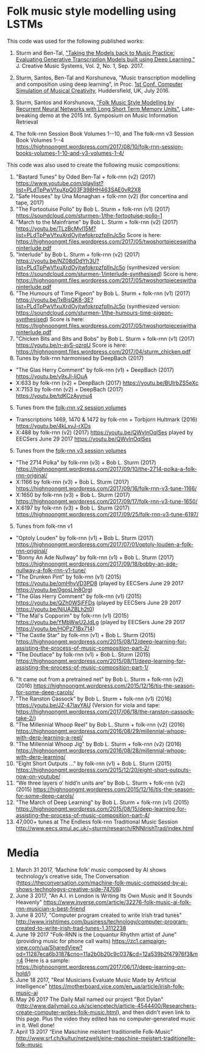# Folk music style modelling using LSTMs

This code was used for the following published works:

1. Sturm and Ben-Tal, ["Taking the Models back to Music Practice: Evaluating Generative Transcription Models built using Deep Learning,”](http://jcms.org.uk/issues/Vol2Issue1/taking-models-back-to-music-practice/article.html) J. Creative Music Systems, Vol. 2, No. 1, Sep. 2017.

1. Sturm, Santos, Ben-Tal and Korshunova, "Music transcription modelling and composition using deep learning", in Proc. [1st Conf. Computer Simulation of Musical Creativity](https://csmc2016.wordpress.com), Huddersfield, UK, July 2016.

1. Sturm, Santos and Korshunova, ["Folk Music Style Modelling by Recurrent Neural Networks with Long Short Term Memory Units"](http://ismir2015.uma.es/LBD/LBD13.pdf), Late-breaking demo at the 2015 Int. Symposium on Music Information Retrieval

4. The folk-rnn Session Book Volumes 1--10, and The folk-rnn v3 Session Book Volumes 1--4 https://highnoongmt.wordpress.com/2017/08/10/folk-rnn-session-books-volumes-1-10-and-v3-volumes-1-4/


This code was also used to create the following music compositions:

1. "Bastard Tunes" by Oded Ben-Tal + folk-rnn (v2) (2017) https://www.youtube.com/playlist?list=PLdTpPwVfxuXpQ03F398HH463SAE0vR2X8
1. "Safe Houses" by Úna Monaghan + folk-rnn (v2) (for concertina and tape, 2017)
1. "The Fortootuise Pollo" by Bob L. Sturm + folk-rnn (v1) (2017) https://soundcloud.com/sturmen-1/the-fortootuise-pollo-1
3. "March to the Mainframe" by Bob L. Sturm + folk-rnn (v2) (2017) https://youtu.be/TLzBcMvl15M?list=PLdTpPwVfxuXrdOyjtwfokrpzfpIlnJc5o Score is here: https://highnoongmt.files.wordpress.com/2017/05/twoshortpieceswithaninterlude.pdf
4. "Interlude" by Bob L. Sturm + folk-rnn (v2) (2017) https://youtu.be/NZ08dDdYh3U?list=PLdTpPwVfxuXrdOyjtwfokrpzfpIlnJc5o (synthesized version: https://soundcloud.com/sturmen-1/interlude-synthesised) Score is here: https://highnoongmt.files.wordpress.com/2017/05/twoshortpieceswithaninterlude.pdf
5. "The Humours of Time Pigeon" by Bob L. Sturm + folk-rnn (v1) (2017) https://youtu.be/1xBisQK8-3E?list=PLdTpPwVfxuXrdOyjtwfokrpzfpIlnJc5o (synthesized version: https://soundcloud.com/sturmen-1/the-humours-time-pigeon-synthesised) Score is here: https://highnoongmt.files.wordpress.com/2017/05/twoshortpieceswithaninterlude.pdf
1. "Chicken Bits and Bits and Bobs" by Bob L. Sturm + folk-rnn (v1) (2017) https://youtu.be/n-avS-ozrqU Score is here: https://highnoongmt.files.wordpress.com/2017/04/sturm_chicken.pdf
2. Tunes by folk-rnn harmonised by DeepBach (2017)
  * "The Glas Herry Comment" by folk-rnn (v1) + DeepBach (2017) https://youtu.be/y9xJl-ljOuA
  * X:633 by folk-rnn (v2) + DeepBach (2017) https://youtu.be/BUIrbZS5eXc
  * X:7153 by folk-rnn (v2) + DeepBach (2017) https://youtu.be/tdKCzAyynu4

5. Tunes from the [folk-rnn v2 session volumes](https://highnoongmt.wordpress.com/2017/08/10/folk-rnn-session-books-volumes-1-10-and-v3-volumes-1-4/)
  * Transcriptions 1469, 1470 & 1472 by folk-rnn + Torbjorn Hultmark (2016) https://youtu.be/4kLxvJ-rXDs
  * X:488 by folk-rnn (v2) (2017) https://youtu.be/QWvlnOqlSes played by EECSers June 29 2017 https://youtu.be/QWvlnOqlSes

5. Tunes from the [folk-rnn v3 session volumes](https://highnoongmt.wordpress.com/2017/08/10/folk-rnn-session-books-volumes-1-10-and-v3-volumes-1-4/)
  * "The 2714 Polka" by folk-rnn (v3) + Bob L. Sturm (2017) https://highnoongmt.wordpress.com/2017/09/10/the-2714-polka-a-folk-rnn-original/
  * X:1166 by folk-rnn (v3) + Bob L. Sturm (2017) https://highnoongmt.wordpress.com/2017/09/16/folk-rnn-v3-tune-1166/
  * X:1650 by folk-rnn (v3) + Bob L. Sturm (2017) https://highnoongmt.wordpress.com/2017/09/17/folk-rnn-v3-tune-1650/
  * X:6197 by folk-rnn (v3) + Bob L. Sturm (2017) https://highnoongmt.wordpress.com/2017/09/25/folk-rnn-v3-tune-6197/
5. Tunes from folk-rnn v1
  * "Optoly Louden" by folk-rnn (v1) + Bob L. Sturm (2017) https://highnoongmt.wordpress.com/2017/07/01/optoly-louden-a-folk-rnn-original/
  * "Bonny An Ade Nullway" by folk-rnn (v1) + Bob L. Sturm (2017) https://highnoongmt.wordpress.com/2017/09/18/bobby-an-ade-nullway-a-folk-rnn-v1-tune/
  * "The Drunken Pint" by folk-rnn (v1) (2015) https://youtu.be/omHhyVD3PD8 (played by EECSers June 29 2017 https://youtu.be/0gosLln8Org)
  * "The Glas Herry Comment" by folk-rnn (v1) (2015) https://youtu.be/QZh0WSjFFDs (played by EECSers June 29 2017 https://youtu.be/NiUAZBLh2t0)
  * "The Mal's Copporim" by folk-rnn (v1) (2015) https://youtu.be/YMbWwU2JdLg (played by EECSers June 29 2017 https://youtu.be/HOPz71Bx714)
  * "The Castle Star" by folk-rnn (v1) + Bob L. Sturm (2015) https://highnoongmt.wordpress.com/2015/08/12/deep-learning-for-assisting-the-process-of-music-composition-part-2/
  * "The Doutlace" by folk-rnn (v1) + Bob L. Sturm (2015) https://highnoongmt.wordpress.com/2015/08/11/deep-learning-for-assisting-the-process-of-music-composition-part-1/
6. "It came out from a pretrained net" by Bob L. Sturm + folk-rnn (v2) (2016) https://highnoongmt.wordpress.com/2015/12/16/tis-the-season-for-some-deep-carols/
6. "The Ranston Cassock" by Bob L. Sturm + folk-rnn (v1) (2016) https://youtu.be/JZ-47IavYAU (Version for viola and tape: https://highnoongmt.wordpress.com/2017/06/18/the-ranston-cassock-take-2/)
6. "The Millennial Whoop Reel" by Bob L. Sturm + folk-rnn (v2) (2016) https://highnoongmt.wordpress.com/2016/08/29/millennial-whoop-with-derp-learning-a-reel/
6. "The Millennial Whoop Jig" by Bob L. Sturm + folk-rnn (v2) (2016) https://highnoongmt.wordpress.com/2016/08/28/millennial-whoop-with-derp-learning/
6. "Eight Short Outputs ..." by folk-rnn (v1) + Bob L. Sturm (2015) https://highnoongmt.wordpress.com/2015/12/20/eight-short-outputs-now-on-youtube/
7. “We three layers o’ hidd’n units are” by Bob L. Sturm + folk-rnn (v2) (2015) https://highnoongmt.wordpress.com/2015/12/16/tis-the-season-for-some-deep-carols/
8. "The March of Deep Learning" by Bob L. Sturm + folk-rnn (v1) (2015) https://highnoongmt.wordpress.com/2015/08/15/deep-learning-for-assisting-the-process-of-music-composition-part-4/
11. 47,000+ tunes at The Endless folk-rnn Traditional Music Session http://www.eecs.qmul.ac.uk/~sturm/research/RNNIrishTrad/index.html 

# Media
1. March 31 2017, ‘Machine folk’ music composed by AI shows technology’s creative side, The Conversation (https://theconversation.com/machine-folk-music-composed-by-ai-shows-technologys-creative-side-74708)
2. June 3 2017, "An A.I. in London is Writing Its Own Music and It Sounds Heavenly" https://www.inverse.com/article/32276-folk-music-ai-folk-rnn-musician-s-best-friend
2. June 8 2017, "Computer program created to write Irish trad tunes" http://www.irishtimes.com/business/technology/computer-program-created-to-write-irish-trad-tunes-1.3112238
3. June 19 2017 "Folk-RNN is the Loquantur Rhythm artist of June" (providing music for phone call waits) https://zc1.campaign-view.com/ua/SharedView?od=11287eca6b3187&cno=11a2b0b20c9c037&cd=12a539b2f47976f3&m=4 (Here is a sample: https://highnoongmt.wordpress.com/2017/06/17/deep-learning-on-hold/)
3. June 18 2017, "Real Musicians Evaluate Music Made by Artificial Intelligence" https://motherboard.vice.com/en_us/article/irish-folk-music-ai
2. May 26 2017 The Daily Mail named our project "Bot Dylan" (http://www.dailymail.co.uk/sciencetech/article-4544400/Researchers-create-computer-writes-folk-music.html), and then didn't even link to this page. Plus the video they edited has no computer-generated music in it. Well done!
2. April 13 2017 “Eine Maschine meistert traditionelle Folk-Music” http://www.srf.ch/kultur/netzwelt/eine-maschine-meistert-traditionelle-folk-music 
